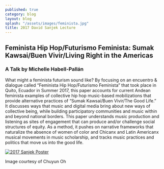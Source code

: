```yaml
---
published: true
category: blog
layout: blog
splash: "/assets/images/feminista.jpg"
title: 2017 David Sanjek Lecture
---
```

## Feminista Hip Hop/Futurismo Feminista: Sumak Kawsai/Buen Vivir/Living Right in the Americas

### A Talk by Michelle Habell-Pallán

What might a feminista futurism sound like? By focusing on an encuentro & dialogue called “Feminista Hip Hop/Futurismo Feminista” that took place in Quito, Ecuador in Summer 2017, this paper accounts for current Andean feminista examples of collective hip hop music-based mobilizations that provide alternative practices of “Sumak Kawsai/Buen Vivir/The Good Life.” It discusses ways that music and digital media bring about new ways of collective being, while building participatory communities and music within and beyond national borders. This paper understands music production and listening as sites of engagement that can produce and/or challenge social structures of equity. As a method, it pushes on narrative frameworks that naturalize the absence of women of color and Chicanx and Latin Americanx musical movements in music scholarship, and tracks music practices and politics that move us into the good life.

[![2017 Sanjek Poster](http://pmssem.wdfiles.com/local--files/start/2017%20Sanjek%20poster)](http://pmssem.wdfiles.com/local--files/start/2017%20Sanjek%20poster)

Image courtesy of Chuyun Oh